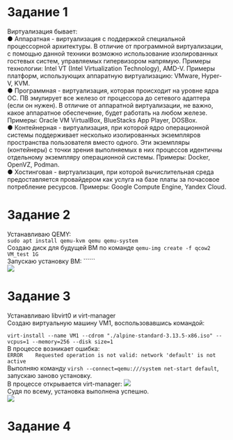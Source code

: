 # Задание 1
Виртуализация бывает:    
● Аппаратная - виртуализация с поддержкой специальной процессорной архитектуры. В отличие от программной виртуализации,
с помощью данной техники возможно использование изолированных гостевых систем, управляемых гипервизором напрямую. Примеры технологии: Intel VT (Intel Virtualization Technology), AMD-V.
Примеры платформ, использующих аппаратную виртуализацию: VMware, Hyper-V, KVM.    
● Программная - виртуализация, которая происходит на уровне ядра ОС. ПВ эмулирует все железо от процессора до сетевого адаптера (если он нужен). В отличие от
аппаратной виртуализации, не важно, какое аппаратное обеспечение, будет работать на любом железе. Примеры: Oracle VM VirtualBox, BlueStacks App Player, DOSBox.    
● Контейнерная - виртуализация, при которой ядро операционной системы поддерживает несколько изолированных экземпляров пространства пользователя вместо одного. 
Эти экземпляры (контейнеры) с точки зрения выполняемых в них процессов идентичны отдельному экземпляру операционной системы. Примеры: Docker, OpenVZ, Podman.    
● Хостинговая - виртуализация, при которой вычислительная среда предоставляется провайдером как услуга на базе платы за почасовое потребление ресурсов. Примеры: Google Compute Engine, Yandex Cloud.
# Задание 2
Устанавливаю QEMY:    
```sudo apt install qemu-kvm qemu qemu-system```    
Создаю диск для будущей ВМ по команде ```qemu-img create -f qcow2 VM_test 1G```    
Запускаю установку ВМ: ``````    
![](https://github.com/OlgaLesnykh/screenshots/blob/main/SVIRT_024.png)
# Задание 3
Устанавливаю libvirt0 и virt-manager    
Создаю виртуальную машину VM1, воспользовавшись командой:
    
```virt-install --name VM1 --cdrom "./alpine-standard-3.13.5-x86.iso" --vcpus=1 --memory=256 --disk size=1```    
В процессе возникает ошибка:    
```ERROR    Requested operation is not valid: network 'default' is not active```    
Выполняю команду ```virsh --connect=qemu:///system net-start default```, запускаю заново установку.    
В процессе открывается virt-manager:
![](https://github.com/OlgaLesnykh/screenshots/blob/main/SVIRT_022.png)    
Судя по всему, установка выполнена успешно.    
![](https://github.com/OlgaLesnykh/screenshots/blob/main/SVIRT_023.png)  
# Задание 4
